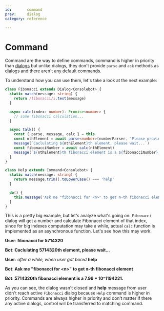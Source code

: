 ```yaml
---
id:       command
prev:     dialog
category: reference

---
```


# Command

Command are the way to define commands, command is higher in priority than [dialogs](dialog.md) but unlike dialogs, they don't provide `parse` and `ask` methods as dialogs and there aren't any default commands.

To understand how you can use them, let's take a look at the next example:

```ts
class Fibonacci extends Dialog<Consolebot> {
  static match(message: string) {
    return /fibonacci/i.test(message)
  }

  async calc(index: number): Promise<number> {
    // some fibonacci calculation...
  }

  async talk() {
    const { parse, message, calc } = this
    const nthElement = await parse<number>(numberParser, 'Please provide number of fibonacci element')
    message(`Caclulating ${nthElement}th element, please wait...`)
    const fibonacciNumber = await calc(nthElement)
    message(`${nthElement}th fibonacci element is a ${fibonacciNumber}.`)
  }
}

class Help extends Command<Consolebot> {
  static match(message: string) {
    return message.trim().toLowerCase() === 'help'
  }

  do() {
    this.message('Ask me "fibonacci for <n>" to get n-th fibonacci element')
  }
}
```

This is a pretty big example, but let's analyze what's going on. `Fibonacci` dialog will get a number and calculate Fibonacci element of that index, since for big indexes computation may take a while, actual `calc` function is implemented as an asynchronous function. Let's see how this may work.

**User**: **fibonacci for 5714320**

**Bot**: **Caclulating 5714320th element, please wait...**

**User**: *after a while, when user got bored* **help**

**Bot**: **Ask me "fibonacci for \<n\>" to get n-th fibonacci element**

**Bot**: **5714320th fibonacci element is a 7.99 * 10^1194221.**

As you can see, the dialog wasn't closed and **help** message from user didn't reach active `Fibonacci` dialog because `Help` command is higher in priority. Commands are always higher in priority and don't matter if there any active dialogs, control will be transferred to matching command.
